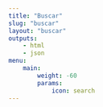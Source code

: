 ```yaml
---
title: "Buscar"
slug: "buscar"
layout: "buscar"
outputs:
    - html
    - json
menu:
    main:
        weight: -60
        params: 
            icon: search
---
```

